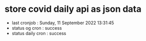 # store covid daily api as json data

- last cronjob : Sunday, 11 September 2022 13:31:45
- status og cron : success
- status daily cron : success
      
      
